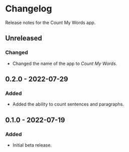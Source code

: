 # Changelog

Release notes for the Count My Words app.



## Unreleased

### Changed
- Changed the name of the app to *Count My Words*.



## 0.2.0 - 2022-07-29

### Added
- Added the ability to count sentences and paragraphs.



## 0.1.0 - 2022-07-19

### Added
- Initial beta release.
